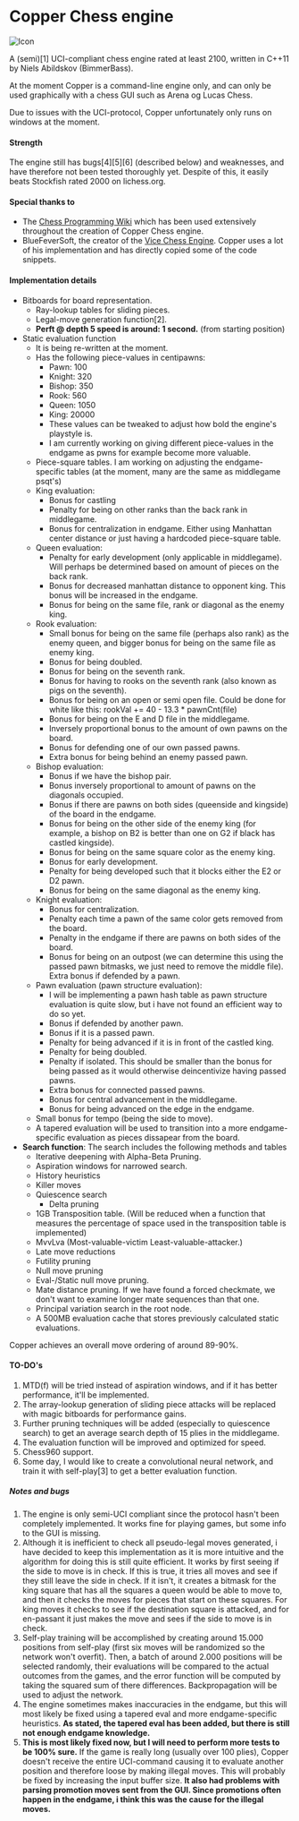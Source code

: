 
# Copper Chess engine
![Icon](https://github.com/BimmerBass/CopperChess/blob/master/Copper/icon.ico)

A (semi)[1] UCI-compliant chess engine rated at least 2100, written in C++11 by Niels Abildskov (BimmerBass).

At the moment Copper is a command-line engine only, and can only be used graphically with a chess GUI such as Arena og Lucas Chess.

Due to issues with the UCI-protocol, Copper unfortunately only runs on windows at the moment.

#### Strength
The engine still has bugs[4][5][6] (described below) and weaknesses, and have therefore not been tested thoroughly yet. Despite of this, it easily beats Stockfish rated 2000 on lichess.org.


#### Special thanks to
- The [Chess Programming Wiki](https://www.chessprogramming.org/Main_Page) which has been used extensively throughout the creation of Copper Chess engine.
- BlueFeverSoft, the creator of the [Vice Chess Engine](https://github.com/bluefeversoft/Vice_Chess_Engine). Copper uses a lot of his implementation and has directly copied some of the code snippets.


#### Implementation details
- Bitboards for board representation.
    - Ray-lookup tables for sliding pieces.
    - Legal-move generation function[2].
    - **Perft @ depth 5 speed is around: 1 second.** (from starting position)
- Static evaluation function
    - It is being re-written at the moment.
    - Has the following piece-values in centipawns:
        - Pawn: 100
        - Knight: 320
        - Bishop: 350
        - Rook: 560
        - Queen: 1050
        - King: 20000
        - These values can be tweaked to adjust how bold the engine's playstyle is.
        - I am currently working on giving different piece-values in the endgame as pwns for example become more valuable.
    - Piece-square tables. I am working on adjusting the endgame-specific tables (at the moment, many are the same as middlegame psqt's)
    - King evaluation:
        - Bonus for castling
        - Penalty for being on other ranks than the back rank in middlegame.
        - Bonus for centralization in endgame. Either using Manhattan center distance or just having a hardcoded piece-square table.
    - Queen evaluation:
        - Penalty for early development (only applicable in middlegame). Will perhaps be determined based on amount of pieces on the back rank.
        - Bonus for decreased manhattan distance to opponent king. This bonus will be increased in the endgame.
        - Bonus for being on the same file, rank or diagonal as the enemy king.
    - Rook evaluation:
        - Small bonus for being on the same file (perhaps also rank) as the enemy queen, and bigger bonus for being on the same file as enemy king.
        - Bonus for being doubled.
        - Bonus for being on the seventh rank.
        - Bonus for having to rooks on the seventh rank (also known as pigs on the seventh).
        - Bonus for being on an open or semi open file. Could be done for white like this: rookVal += 40 - 13.3 * pawnCnt(file)
        - Bonus for being on the E and D file in the middlegame.
        - Inversely proportional bonus to the amount of own pawns on the board.
        - Bonus for defending one of our own passed pawns.
        - Extra bonus for being behind an enemy passed pawn.
    - Bishop evaluation:
        - Bonus if we have the bishop pair.
        - Bonus inversely proportional to amount of pawns on the diagonals occupied.
        - Bonus if there are pawns on both sides (queenside and kingside) of the board in the endgame.
        - Bonus for being on the other side of the enemy king (for example, a bishop on B2 is better than one on G2 if black has castled kingside).
        - Bonus for being on the same square color as the enemy king.
        - Bonus for early development.
        - Penalty for being developed such that it blocks either the E2 or D2 pawn.
        - Bonus for being on the same diagonal as the enemy king.
    - Knight evaluation:
        - Bonus for centralization.
        - Penalty each time a pawn of the same color gets removed from the board.
        - Penalty in the endgame if there are pawns on both sides of the board.
        - Bonus for being on an outpost (we can determine this using the passed pawn bitmasks, we just need to remove the middle file). Extra bonus if defended by a pawn.
    - Pawn evaluation (pawn structure evaluation):
        - I will be implementing a pawn hash table as pawn structure evaluation is quite slow, but i have not found an efficient way to do so yet.
        - Bonus if defended by another pawn.
        - Bonus if it is a passed pawn.
        - Penalty for being advanced if it is in front of the castled king.
        - Penalty for being doubled.
        - Penalty if isolated. This should be smaller than the bonus for being passed as it would otherwise deincentivize having passed pawns.
        - Extra bonus for connected passed pawns.
        - Bonus for central advancement in the middlegame.
        - Bonus for being advanced on the edge in the endgame.
    - Small bonus for tempo (being the side to move).
    - A tapered evaluation will be used to transition into a more endgame-specific evaluation as pieces dissapear from the board.
- **Search function**: The search includes the following methods and tables
    - Iterative deepening with Alpha-Beta Pruning.
    - Aspiration windows for narrowed search.
    - History heuristics
    - Killer moves
    - Quiescence search
        - Delta pruning
    - 1GB Transposition table. (Will be reduced when a function that measures the percentage of space used in the transposition table is implemented)
    - MvvLva (Most-valuable-victim Least-valuable-attacker.)
    - Late move reductions
    - Futility pruning
    - Null move pruning
    - Eval-/Static null move pruning.
    - Mate distance pruning. If we have found a forced checkmate, we don't want to examine longer mate sequences than that one.
    - Principal variation search in the root node.
    - A 500MB evaluation cache that stores previously calculated static evaluations.

Copper achieves an overall move ordering of around 89-90%.

#### TO-DO's
1. MTD(f) will be tried instead of aspiration windows, and if it has better performance, it'll be implemented.
2. The array-lookup generation of sliding piece attacks will be replaced with magic bitboards for performance gains.
3. Further pruning techniques will be added (especially to quiescence search) to get an average search depth of 15 plies in the middlegame.
4. The evaluation function will be improved and optimized for speed.
5. Chess960 support.
6. Some day, I would like to create a convolutional neural network, and train it with self-play[3] to get a better evaluation function.

##### Notes and bugs
1. The engine is only semi-UCI compliant since the protocol hasn't been completely implemented. It works fine for playing games, but some info to the GUI is missing.
2. Although it is inefficient to check all pseudo-legal moves generated, i have decided to keep this implementation as it is more intuitive and the algorithm for doing this is still quite efficient. It works by first seeing if the side to move is in check. If this is true, it tries all moves and see if they still leave the side in check. If it isn't, it creates a bitmask for the king square that has all the squares a queen would be able to move to, and then it checks the moves for pieces that start on these squares. For king moves it checks to see if the destination square is attacked, and for en-passant it just makes the move and sees if the side to move is in check.
3. Self-play training will be accomplished by creating around 15.000 positions from self-play (first six moves will be randomized so the network won't overfit). Then, a batch of around 2.000 positions will be selected randomly, their evaluations will be compared to the actual outcomes from the games, and the error function will be computed by taking the squared sum of there differences. Backpropagation will be used to adjust the network.
4. The engine sometimes makes inaccuracies in the endgame, but this will most likely be fixed using a tapered eval and more endgame-specific heuristics. **As stated, the tapered eval has been added, but there is still not enough endgame knowledge.**
5. **This is most likely fixed now, but I will need to perform more tests to be 100% sure.** If the game is really long (usually over 100 plies), Copper doesn't receive the entire UCI-command causing it to evaluate another position and therefore loose by making illegal moves. This will probably be fixed by increasing the input buffer size. **It also had problems with parsing promotion moves sent from the GUI. Since promotions often happen in the endgame, i think this was the cause for the illegal moves.**
